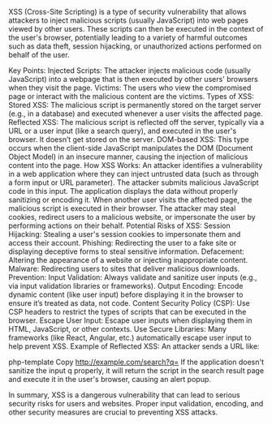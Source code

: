 XSS (Cross-Site Scripting) is a type of security vulnerability that allows attackers to inject malicious scripts (usually JavaScript) into web pages viewed by other users. These scripts can then be executed in the context of the user's browser, potentially leading to a variety of harmful outcomes such as data theft, session hijacking, or unauthorized actions performed on behalf of the user.

Key Points:
Injected Scripts: The attacker injects malicious code (usually JavaScript) into a webpage that is then executed by other users' browsers when they visit the page.
Victims: The users who view the compromised page or interact with the malicious content are the victims.
Types of XSS:
Stored XSS: The malicious script is permanently stored on the target server (e.g., in a database) and executed whenever a user visits the affected page.
Reflected XSS: The malicious script is reflected off the server, typically via a URL or a user input (like a search query), and executed in the user's browser. It doesn’t get stored on the server.
DOM-based XSS: This type occurs when the client-side JavaScript manipulates the DOM (Document Object Model) in an insecure manner, causing the injection of malicious content into the page.
How XSS Works:
An attacker identifies a vulnerability in a web application where they can inject untrusted data (such as through a form input or URL parameter).
The attacker submits malicious JavaScript code in this input.
The application displays the data without properly sanitizing or encoding it.
When another user visits the affected page, the malicious script is executed in their browser.
The attacker may steal cookies, redirect users to a malicious website, or impersonate the user by performing actions on their behalf.
Potential Risks of XSS:
Session Hijacking: Stealing a user's session cookies to impersonate them and access their account.
Phishing: Redirecting the user to a fake site or displaying deceptive forms to steal sensitive information.
Defacement: Altering the appearance of a website or injecting inappropriate content.
Malware: Redirecting users to sites that deliver malicious downloads.
Prevention:
Input Validation: Always validate and sanitize user inputs (e.g., via input validation libraries or frameworks).
Output Encoding: Encode dynamic content (like user input) before displaying it in the browser to ensure it’s treated as data, not code.
Content Security Policy (CSP): Use CSP headers to restrict the types of scripts that can be executed in the browser.
Escape User Input: Escape user inputs when displaying them in HTML, JavaScript, or other contexts.
Use Secure Libraries: Many frameworks (like React, Angular, etc.) automatically escape user input to help prevent XSS.
Example of Reflected XSS:
An attacker sends a URL like:

php-template
Copy
http://example.com/search?q=<script>alert('XSS')</script>
If the application doesn't sanitize the input q properly, it will return the script in the search result page and execute it in the user's browser, causing an alert popup.

In summary, XSS is a dangerous vulnerability that can lead to serious security risks for users and websites. Proper input validation, encoding, and other security measures are crucial to preventing XSS attacks.


